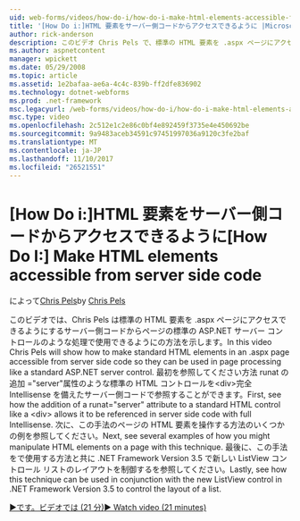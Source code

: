 ```yaml
---
uid: web-forms/videos/how-do-i/how-do-i-make-html-elements-accessible-from-server-side-code
title: '[How Do i:]HTML 要素をサーバー側コードからアクセスできるように |Microsoft ドキュメント'
author: rick-anderson
description: このビデオ Chris Pels で、標準の HTML 要素を .aspx ページにアクセスできるようにするサーバー側コードからページ processin で使用できるように方法を実演しています.
ms.author: aspnetcontent
manager: wpickett
ms.date: 05/29/2008
ms.topic: article
ms.assetid: 1e2bafaa-ae6a-4c4c-839b-ff2dfe836902
ms.technology: dotnet-webforms
ms.prod: .net-framework
msc.legacyurl: /web-forms/videos/how-do-i/how-do-i-make-html-elements-accessible-from-server-side-code
msc.type: video
ms.openlocfilehash: 2c512e1c2e86c0bf4e892459f3735e4e450692be
ms.sourcegitcommit: 9a9483aceb34591c97451997036a9120c3fe2baf
ms.translationtype: MT
ms.contentlocale: ja-JP
ms.lasthandoff: 11/10/2017
ms.locfileid: "26521551"
---
```

<a name="how-do-i-make-html-elements-accessible-from-server-side-code"></a><span data-ttu-id="0aa07-103">[How Do i:]HTML 要素をサーバー側コードからアクセスできるように</span><span class="sxs-lookup"><span data-stu-id="0aa07-103">[How Do I:] Make HTML elements accessible from server side code</span></span>
====================
<span data-ttu-id="0aa07-104">によって[Chris Pels](https://twitter.com/chrispels)</span><span class="sxs-lookup"><span data-stu-id="0aa07-104">by [Chris Pels](https://twitter.com/chrispels)</span></span>

<span data-ttu-id="0aa07-105">このビデオでは、Chris Pels は標準の HTML 要素を .aspx ページにアクセスできるようにするサーバー側コードからページの標準の ASP.NET サーバー コントロールのような処理で使用できるようにの方法を示します。</span><span class="sxs-lookup"><span data-stu-id="0aa07-105">In this video Chris Pels will show how to make standard HTML elements in an .aspx page accessible from server side code so they can be used in page processing like a standard ASP.NET server control.</span></span> <span data-ttu-id="0aa07-106">最初を参照してください方法 runat の追加 ="server"属性のような標準の HTML コントロールを&lt;div&gt;完全 Intellisense を備えたサーバー側コードで参照することができます。</span><span class="sxs-lookup"><span data-stu-id="0aa07-106">First, see how the addition of a runat="server" attribute to a standard HTML control like a &lt;div&gt; allows it to be referenced in server side code with full Intellisense.</span></span> <span data-ttu-id="0aa07-107">次に、この手法のページの HTML 要素を操作する方法のいくつかの例を参照してください。</span><span class="sxs-lookup"><span data-stu-id="0aa07-107">Next, see several examples of how you might manipulate HTML elements on a page with this technique.</span></span> <span data-ttu-id="0aa07-108">最後に、この手法をで使用する方法と共に .NET Framework Version 3.5 で新しい ListView コントロール リストのレイアウトを制御するを参照してください。</span><span class="sxs-lookup"><span data-stu-id="0aa07-108">Lastly, see how this technique can be used in conjunction with the new ListView control in .NET Framework Version 3.5 to control the layout of a list.</span></span>

[<span data-ttu-id="0aa07-109">&#9654;です。ビデオでは (21 分)</span><span class="sxs-lookup"><span data-stu-id="0aa07-109">&#9654; Watch video (21 minutes)</span></span>](https://channel9.msdn.com/Blogs/ASP-NET-Site-Videos/how-do-i-make-html-elements-accessible-from-server-side-code)
